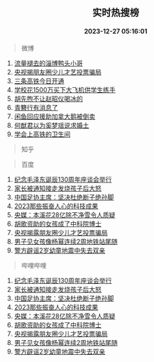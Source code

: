 <div align="center"><h2>实时热搜榜</h2><h4>2023-12-27 05:16:01</h4></div>

> 微博  

1. [流量褪去的淄博鸭头小哥](https://s.weibo.com/weibo?q=%23%E6%B5%81%E9%87%8F%E8%A4%AA%E5%8E%BB%E7%9A%84%E6%B7%84%E5%8D%9A%E9%B8%AD%E5%A4%B4%E5%B0%8F%E5%93%A5%23&t=31&band_rank=1&Refer=top)<br />
2. [央视揭朋友圈少儿才艺投票骗局](https://s.weibo.com/weibo?q=%23%E5%A4%AE%E8%A7%86%E6%8F%AD%E6%9C%8B%E5%8F%8B%E5%9C%88%E5%B0%91%E5%84%BF%E6%89%8D%E8%89%BA%E6%8A%95%E7%A5%A8%E9%AA%97%E5%B1%80%23&t=31&band_rank=2&Refer=top)<br />
3. [三条高铁今日开通](https://s.weibo.com/weibo?q=%23%E4%B8%89%E6%9D%A1%E9%AB%98%E9%93%81%E4%BB%8A%E6%97%A5%E5%BC%80%E9%80%9A%23&t=31&band_rank=3&Refer=top)<br />
4. [学校花1500万买下大飞机供学生练手](https://s.weibo.com/weibo?q=%23%E5%AD%A6%E6%A0%A1%E8%8A%B11500%E4%B8%87%E4%B9%B0%E4%B8%8B%E5%A4%A7%E9%A3%9E%E6%9C%BA%E4%BE%9B%E5%AD%A6%E7%94%9F%E7%BB%83%E6%89%8B%23&t=31&band_rank=4&Refer=top)<br />
5. [胡先煦不让赵昭仪喝冰的](https://s.weibo.com/weibo?q=%23%E8%83%A1%E5%85%88%E7%85%A6%E4%B8%8D%E8%AE%A9%E8%B5%B5%E6%98%AD%E4%BB%AA%E5%96%9D%E5%86%B0%E7%9A%84%23&t=31&band_rank=5&Refer=top)<br />
6. [青簪行有消息了](https://s.weibo.com/weibo?q=%E9%9D%92%E7%B0%AA%E8%A1%8C%E6%9C%89%E6%B6%88%E6%81%AF%E4%BA%86&t=31&band_rank=6&Refer=top)<br />
7. [闲鱼回应援助加拿大鹅被倒卖](https://s.weibo.com/weibo?q=%23%E9%97%B2%E9%B1%BC%E5%9B%9E%E5%BA%94%E6%8F%B4%E5%8A%A9%E5%8A%A0%E6%8B%BF%E5%A4%A7%E9%B9%85%E8%A2%AB%E5%80%92%E5%8D%96%23&t=31&band_rank=7&Refer=top)<br />
8. [何猷君以为奚梦瑶说求婚土](https://s.weibo.com/weibo?q=%E4%BD%95%E7%8C%B7%E5%90%9B%E4%BB%A5%E4%B8%BA%E5%A5%9A%E6%A2%A6%E7%91%B6%E8%AF%B4%E6%B1%82%E5%A9%9A%E5%9C%9F&t=31&band_rank=8&Refer=top)<br />
9. [学会上高铁的卫生间](https://s.weibo.com/weibo?q=%E5%AD%A6%E4%BC%9A%E4%B8%8A%E9%AB%98%E9%93%81%E7%9A%84%E5%8D%AB%E7%94%9F%E9%97%B4&t=31&band_rank=9&Refer=top)<br />

> 知乎  


> 百度  

1. [纪念毛泽东诞辰130周年座谈会举行](https://www.baidu.com/s?wd=%E7%BA%AA%E5%BF%B5%E6%AF%9B%E6%B3%BD%E4%B8%9C%E8%AF%9E%E8%BE%B0130%E5%91%A8%E5%B9%B4%E5%BA%A7%E8%B0%88%E4%BC%9A%E4%B8%BE%E8%A1%8C&sa=fyb_news&rsv_dl=fyb_news)<br />
2. [家长被通知接走发烧孩子后大怒](https://www.baidu.com/s?wd=%E5%AE%B6%E9%95%BF%E8%A2%AB%E9%80%9A%E7%9F%A5%E6%8E%A5%E8%B5%B0%E5%8F%91%E7%83%A7%E5%AD%A9%E5%AD%90%E5%90%8E%E5%A4%A7%E6%80%92&sa=fyb_news&rsv_dl=fyb_news)<br />
3. [中国足协主席：坚决杜绝断子绝孙脚](https://www.baidu.com/s?wd=%E4%B8%AD%E5%9B%BD%E8%B6%B3%E5%8D%8F%E4%B8%BB%E5%B8%AD%EF%BC%9A%E5%9D%9A%E5%86%B3%E6%9D%9C%E7%BB%9D%E6%96%AD%E5%AD%90%E7%BB%9D%E5%AD%99%E8%84%9A&sa=fyb_news&rsv_dl=fyb_news)<br />
4. [2023那些振奋人心的科技成果](https://www.baidu.com/s?wd=2023%E9%82%A3%E4%BA%9B%E6%8C%AF%E5%A5%8B%E4%BA%BA%E5%BF%83%E7%9A%84%E7%A7%91%E6%8A%80%E6%88%90%E6%9E%9C&sa=fyb_news&rsv_dl=fyb_news)<br />
5. [央媒：本溪花28亿除不净雪令人质疑](https://www.baidu.com/s?wd=%E5%A4%AE%E5%AA%92%EF%BC%9A%E6%9C%AC%E6%BA%AA%E8%8A%B128%E4%BA%BF%E9%99%A4%E4%B8%8D%E5%87%80%E9%9B%AA%E4%BB%A4%E4%BA%BA%E8%B4%A8%E7%96%91&sa=fyb_news&rsv_dl=fyb_news)<br />
6. [胡歌资助的女孩成了中科院博士](https://www.baidu.com/s?wd=%E8%83%A1%E6%AD%8C%E8%B5%84%E5%8A%A9%E7%9A%84%E5%A5%B3%E5%AD%A9%E6%88%90%E4%BA%86%E4%B8%AD%E7%A7%91%E9%99%A2%E5%8D%9A%E5%A3%AB&sa=fyb_news&rsv_dl=fyb_news)<br />
7. [央视揭露朋友圈少儿才艺投票骗局](https://www.baidu.com/s?wd=%E5%A4%AE%E8%A7%86%E6%8F%AD%E9%9C%B2%E6%9C%8B%E5%8F%8B%E5%9C%88%E5%B0%91%E5%84%BF%E6%89%8D%E8%89%BA%E6%8A%95%E7%A5%A8%E9%AA%97%E5%B1%80&sa=fyb_news&rsv_dl=fyb_news)<br />
8. [男子见女孩像杨幂连续2周地铁站尾随](https://www.baidu.com/s?wd=%E7%94%B7%E5%AD%90%E8%A7%81%E5%A5%B3%E5%AD%A9%E5%83%8F%E6%9D%A8%E5%B9%82%E8%BF%9E%E7%BB%AD2%E5%91%A8%E5%9C%B0%E9%93%81%E7%AB%99%E5%B0%BE%E9%9A%8F&sa=fyb_news&rsv_dl=fyb_news)<br />
9. [警方辟谣2岁幼童地震中失去双亲](https://www.baidu.com/s?wd=%E8%AD%A6%E6%96%B9%E8%BE%9F%E8%B0%A32%E5%B2%81%E5%B9%BC%E7%AB%A5%E5%9C%B0%E9%9C%87%E4%B8%AD%E5%A4%B1%E5%8E%BB%E5%8F%8C%E4%BA%B2&sa=fyb_news&rsv_dl=fyb_news)<br />

> 哔哩哔哩  

1. [纪念毛泽东诞辰130周年座谈会举行](https://www.baidu.com/s?wd=%E7%BA%AA%E5%BF%B5%E6%AF%9B%E6%B3%BD%E4%B8%9C%E8%AF%9E%E8%BE%B0130%E5%91%A8%E5%B9%B4%E5%BA%A7%E8%B0%88%E4%BC%9A%E4%B8%BE%E8%A1%8C&sa=fyb_news&rsv_dl=fyb_news)<br />
2. [家长被通知接走发烧孩子后大怒](https://www.baidu.com/s?wd=%E5%AE%B6%E9%95%BF%E8%A2%AB%E9%80%9A%E7%9F%A5%E6%8E%A5%E8%B5%B0%E5%8F%91%E7%83%A7%E5%AD%A9%E5%AD%90%E5%90%8E%E5%A4%A7%E6%80%92&sa=fyb_news&rsv_dl=fyb_news)<br />
3. [中国足协主席：坚决杜绝断子绝孙脚](https://www.baidu.com/s?wd=%E4%B8%AD%E5%9B%BD%E8%B6%B3%E5%8D%8F%E4%B8%BB%E5%B8%AD%EF%BC%9A%E5%9D%9A%E5%86%B3%E6%9D%9C%E7%BB%9D%E6%96%AD%E5%AD%90%E7%BB%9D%E5%AD%99%E8%84%9A&sa=fyb_news&rsv_dl=fyb_news)<br />
4. [2023那些振奋人心的科技成果](https://www.baidu.com/s?wd=2023%E9%82%A3%E4%BA%9B%E6%8C%AF%E5%A5%8B%E4%BA%BA%E5%BF%83%E7%9A%84%E7%A7%91%E6%8A%80%E6%88%90%E6%9E%9C&sa=fyb_news&rsv_dl=fyb_news)<br />
5. [央媒：本溪花28亿除不净雪令人质疑](https://www.baidu.com/s?wd=%E5%A4%AE%E5%AA%92%EF%BC%9A%E6%9C%AC%E6%BA%AA%E8%8A%B128%E4%BA%BF%E9%99%A4%E4%B8%8D%E5%87%80%E9%9B%AA%E4%BB%A4%E4%BA%BA%E8%B4%A8%E7%96%91&sa=fyb_news&rsv_dl=fyb_news)<br />
6. [胡歌资助的女孩成了中科院博士](https://www.baidu.com/s?wd=%E8%83%A1%E6%AD%8C%E8%B5%84%E5%8A%A9%E7%9A%84%E5%A5%B3%E5%AD%A9%E6%88%90%E4%BA%86%E4%B8%AD%E7%A7%91%E9%99%A2%E5%8D%9A%E5%A3%AB&sa=fyb_news&rsv_dl=fyb_news)<br />
7. [央视揭露朋友圈少儿才艺投票骗局](https://www.baidu.com/s?wd=%E5%A4%AE%E8%A7%86%E6%8F%AD%E9%9C%B2%E6%9C%8B%E5%8F%8B%E5%9C%88%E5%B0%91%E5%84%BF%E6%89%8D%E8%89%BA%E6%8A%95%E7%A5%A8%E9%AA%97%E5%B1%80&sa=fyb_news&rsv_dl=fyb_news)<br />
8. [男子见女孩像杨幂连续2周地铁站尾随](https://www.baidu.com/s?wd=%E7%94%B7%E5%AD%90%E8%A7%81%E5%A5%B3%E5%AD%A9%E5%83%8F%E6%9D%A8%E5%B9%82%E8%BF%9E%E7%BB%AD2%E5%91%A8%E5%9C%B0%E9%93%81%E7%AB%99%E5%B0%BE%E9%9A%8F&sa=fyb_news&rsv_dl=fyb_news)<br />
9. [警方辟谣2岁幼童地震中失去双亲](https://www.baidu.com/s?wd=%E8%AD%A6%E6%96%B9%E8%BE%9F%E8%B0%A32%E5%B2%81%E5%B9%BC%E7%AB%A5%E5%9C%B0%E9%9C%87%E4%B8%AD%E5%A4%B1%E5%8E%BB%E5%8F%8C%E4%BA%B2&sa=fyb_news&rsv_dl=fyb_news)<br />
